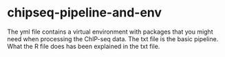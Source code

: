 # chipseq-pipeline-and-env
The yml file contains a virtual environment with packages that you might need when processing the ChIP-seq data.
The txt file is the basic pipeline. What the R file does has been explained in the txt file.
